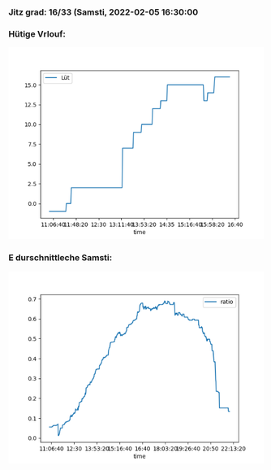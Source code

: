 ### Jitz grad: 16/33 (Samsti, 2022-02-05 16:30:00

### Hütige Vrlouf:
![Graph](Today.png)

### E durschnittleche Samsti:
![Graph](Samsti.png)